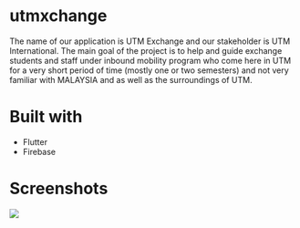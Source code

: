 # utmxchange

The name of our application is UTM Exchange and our stakeholder is UTM International. The main goal of the project is to help and guide exchange students and staff under inbound mobility program who come here in UTM for a very short period of time (mostly one or two semesters) and not very familiar with MALAYSIA and as well as the surroundings of UTM.

# Built with

<ul>
<li>Flutter</li>
<li>Firebase</li>
</ul>

<h1>Screenshots</h1> 
<img src="screenshots/login"><img>
